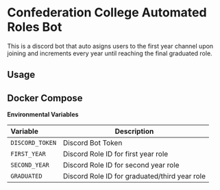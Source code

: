 # Confederation College Automated Roles Bot

This is a discord bot that auto asigns users to the first year channel upon joining and increments every year until reaching the final graduated role.

## Usage

## Docker Compose

**Environmental Variables**

| Variable        | Description                                   |
| :-------------- | --------------------------------------------- |
| `DISCORD_TOKEN` | Discord Bot Token                             |
| `FIRST_YEAR`    | Discord Role ID for first year role           |
| `SECOND_YEAR`   | Discord Role ID for second year role          |
| `GRADUATED`     | Discord Role ID for graduated/third year role |
